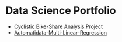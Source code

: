 # Data Science Portfolio

- [Cyclistic Bike-Share Analysis Project](https://github.com/timgreenli/Data-Science-Portfolio/tree/6ef4507700d0c3c8a88f941c5beb6e0df128fb39/Cyclistic-Bike-Share-Analysis)
- [Automatidata-Multi-Linear-Regression](https://github.com/timgreenli/Data-Science-Portfolio/tree/9fa46dc56c2c50e6147b1b57d6d55a8a35499665/Automatidata-Multi-Linear-Regression)
